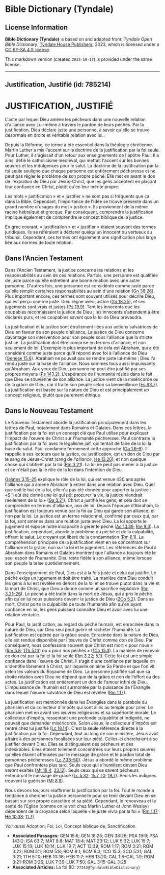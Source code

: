 # Bible Dictionary (Tyndale)

## License Information

**Bible Dictionary (Tyndale)** is based on and adapted from: _Tyndale Open Bible Dictionary_, [Tyndale House Publishers](https://tyndaleopenresources.com/), 2023, which is licensed under a [CC BY-SA 4.0 license](https://creativecommons.org/licenses/by-sa/4.0/legalcode.en).

This markdown version (created `2025-10-17`) is provided under the same license.



--------------------------------

## Justification, Justifié (id: 785214)

JUSTIFICATION, JUSTIFIÉ
=======================

L'acte par lequel Dieu amène les pécheurs dans une nouvelle relation d'alliance avec Lui\-même à travers le pardon de leurs péchés. Par la justification, Dieu déclare juste une personne, à savoir qu'elle se trouve désormais en droite et véritable relation avec lui.

Depuis la Réforme, ce terme a été essentiel dans la théologie chrétienne. Martin Luther a mis l'accent sur la doctrine de la justification par la foi seule. Pour Luther, il s'agissait d'un retour aux enseignements de l'apôtre Paul. Il a ainsi défié le catholicisme médiéval, qui mettait l'accent sur les bonnes œuvres et les indulgences pour le salut. La doctrine de la justification par la foi seule souligne que chaque personne est entièrement pécheresse et ne peut pas régler le problème de son propre péché. Elle met en avant le don de l'expiation de Dieu par Jésus\-Christ, que les gens acceptent en plaçant leur confiance en Christ, plutôt qu'en leur mérite propre.

Les mots « justification » et « justifier » ne sont pas si fréquents que ça dans la Bible. Cependant, l'importance de l'idée se trouve présente dans un grand nombre d'usages du mot « justice ». Ils proviennent de la même racine hébraïque et grecque. Par conséquent, comprendre la justification implique également de comprendre le concept biblique de la justice.

En grec courant, « justification » et « justifier » étaient souvent des termes juridiques. Ils se référaient à déclarer quelqu'un innocent ou vertueux au tribunal. Cependant, ces termes ont également une signification plus large liée aux normes de toute relation.

Dans l’Ancien Testament
-----------------------

Dans l'Ancien Testament, la justice concerne les relations et les responsabilités au sein de ces relations. Parfois, une personne est qualifiée de juste parce qu'elle entretient une bonne relation avec une autre personne. D'autres fois, une personne est considérée comme juste parce qu'elle remplit certaines responsabilités au sein d'une relation ([Gn 38\.26](https://ref.ly/Gen38:26)). Plus important encore, ces termes sont souvent utilisés pour décrire Dieu, qui est perçu comme juste. Dieu règne avec justice ([Gn 18\.25](https://ref.ly/Gen18:25)), et ses jugements sont vrais et justes ([Ps 19\.9](https://ref.ly/Ps19:9)). Tant les innocents que les coupables reconnaissent la justice de Dieu ; les innocents s'attendent à être déclarés purs, et les coupables savent que la loi de Dieu prévaudra.

La justification et la justice sont étroitement liées aux actions salvatrices de Dieu en faveur de son peuple d'alliance. La justice de Dieu concerne davantage son intervention pour son peuple sous l'alliance que la stricte justice. La justification doit être comprise en termes d'alliance, et non seulement de loi. L'exemple le plus important de cela est Abraham, qui a été considéré comme juste parce qu'il répond avec foi à l'alliance de Dieu ([Genèse 15\.6](https://ref.ly/Gen15:6)). Abraham ne pouvait pas se rendre juste lui\-même ; Dieu l'a rendu juste sur la base de l'alliance. Nous sommes tous aussi impuissants qu'Abraham. Aux yeux de Dieu, personne ne peut être justifié par ses propres moyens ([Ps 143\.2](https://ref.ly/Ps143:2)). L'espérance de l'humanité réside dans le fait que Dieu se souvienne de son alliance. La justice vient de la miséricorde ou de la grâce de Dieu, car il traite son peuple selon sa bienveillance ([Es 63\.7](https://ref.ly/Isa63:7)). La justification est basée sur la nature de Dieu et est principalement un concept religieux, plutôt que purement éthique.

Dans le Nouveau Testament
-------------------------

Le Nouveau Testament aborde la justification principalement dans les lettres de Paul, notamment dans Romains et Galates. Dans ces lettres, la justification par la foi est un concept clé que Paul utilise pour expliquer l'impact de l'œuvre de Christ sur l'humanité pécheresse. Paul contraste la justification par la foi avec le légalisme juif, qui tentait de faire de la loi la base du salut. Paul condamne fermement cette approche ([Ga 1\.6–9](https://ref.ly/Gal1:6-Gal1:9)). Il rappelle à ses lecteurs que la justice, ou justification, est un don de Dieu par le sang de Jésus\-Christ (sang de *l'alliance*, [He 13\.20](https://ref.ly/Heb13:20)), et non quelque chose qui s'obtient par la loi ([Rm 3\.21](https://ref.ly/Rom3:21)). La loi ne peut pas mener à la justice et ce n'était pas là le rôle de la loi dans l'intention de Dieu.

[Galates 3\.15–25](https://ref.ly/Gal3:15-Gal3:25) explique le rôle de la loi, qui est venue 430 ans après l'alliance qui a amené Abraham à entrer dans une relation avec Dieu. Quel que soit le but de la loi, elle n'a pas été donnée pour apporter la justice : «S’il eût été donné une loi qui pût procurer la vie, la justice viendrait réellement de la loi» ([Ga 3\.21](https://ref.ly/Gal3:21)). Christ a justifié les gens, et cela doit se comprendre en termes d'alliance, non de loi. Depuis l'époque d'Abraham, la justification est toujours venue par la foi au Dieu qui garde son alliance, et non par la loi. La justice est un terme relationnel, confirmé par ceux qui, par la foi, sont amenés dans une relation juste avec Dieu. La loi apporte le jugement et expose notre incapacité à gérer le péché ([Ac 13\.39](https://ref.ly/Acts13:39); [Rm 8\.3](https://ref.ly/Rom8:3)). La justification, cependant, aborde le problème du péché et de la culpabilité, offrant le salut. Le croyant est libéré de la condamnation ([Rm 8\.1](https://ref.ly/Rom8:1)). La compréhension principale de la justification vient en se concentrant sur l'alliance et la grâce, non sur la loi et le jugement. Les références de Paul à Abraham dans Romains et Galates montrent que l'alliance a toujours été le seul espoir de l'humanité. Dieu reste fidèle à son alliance, même lorsque son peuple la brise quotidiennement.

Dans l'enseignement de Paul, Dieu est à la fois juste et celui qui justifie. Le péché exige un jugement et doit être traité. La manière dont Dieu conduit les gens à lui est révélée en dehors de la loi et se trouve plutot dans la vie et la mort de Christ, que Dieu a donné comme un sacrifice expiatoire ([Rm 3\.21–26](https://ref.ly/Rom3:21-Rom3:26)). Le péché a été traité dans la mort de Jésus, qui a pris le péché afin qu'en lui nous puissions devenir la justice de Dieu ([2Co 5\.2](https://ref.ly/2Cor5:21)). Dans sa mort, Christ porte la culpabilité de toute l'humanité afin qu'en ayant confiance en lui, les gens puissent connaître Dieu et avoir avec lui une relation véritable.

Pour Paul, la justification, au regard du péché humain, est enracinée dans la nature de Dieu, car Dieu seul peut guérir et racheter l'humanité. La justification est opérée par la grâce seule. Enracinée dans la nature de Dieu, elle est rendue disponible par l'œuvre de Christ comme don de Dieu. Par conséquent, nous confessons souvent que Christ est mort « pour nous » ([Rm 5\.8](https://ref.ly/Rom5:8); [1Th 5\.10](https://ref.ly/1Thess5:10)) ou « pour nos péchés » ([1Co 15\.3](https://ref.ly/1Cor15:3)). La manière de recevoir ce don est par la foi et la foi seule ([Rm 3\.22](https://ref.ly/Rom3:22); [5\.1](https://ref.ly/Rom5:1)). Cette foi est une simple confiance dans l'œuvre de Christ. Il s'agit d'une confiance par laquelle on s'identifie librement à Christ, par laquelle on aime Sa Parole et que l'on vit selon les valeurs du Royaume de Dieu. La personne justifiée sait que sa droite relation avec Dieu ne dépend que de la grâce et non de l'effort ou des actes. La justification est entièrement un don de l'amour infini de Dieu. L'impuissance de l'humain est surmontée par la puissance de l'Évangile, dans lequel l'œuvre salvatrice de Dieu est révélée ([Rm 1\.17](https://ref.ly/Rom1:17)).

La justification est mentionnée dans les Évangiles dans la parabole du pharisien et du collecteur d'impôts qui sont allés au temple pour prier. Le pharisien met en avant ses œuvres religieuses et sa supériorité morale. Le collecteur d'impôts, ressentant une profonde culpabilité et indignité, ne pouvait que demander miséricorde. Selon Jésus, le collecteur d'impôts est rentré chez lui justifié ([Lc 18\.14](https://ref.ly/Luke18:14)). C'est la seule référence directe à la justification par la foi. Cependant, tout au long de son ministère, Jésus avait affaire à des personnes focalisées sur leur piété. Celles\-ci cherchaient à se justifier devant Dieu. Elles se distinguaient des pécheurs et des indésirables. Elles étaient tellement concentrées sur leurs propres œuvres qu'elles étaient offensées par le message de grâce et le pardon total de personnes pécheresses ([Lc 7\.36–50](https://ref.ly/Luke7:36-Luke7:50)). Jésus a abordé le même problème que Paul confrontera plus tard. Seuls ceux qui s'humilient devant Dieu seront exaltés ([Mt 18\.4](https://ref.ly/Matt18:4); [23\.12](https://ref.ly/Matt23:12)). Seuls ceux qui se savent pécheurs entendront le message de grâce ([Lc 5\.32](https://ref.ly/Luke5:32); [15\.7, 10](https://ref.ly/Luke15:7); [19\.7](https://ref.ly/Luke19:7)). Seuls les indignes trouvent la guérison ([Mt 8\.8](https://ref.ly/Matt8:8)).

Nous devons toujours réaffirmer la justification par la foi. Tout le monde a tendance à chercher la justice personnelle pour se tenir devant Dieu en se basant sur son propre caractère et sa piété. Cependant, le renouveau et la santé de l'Église (comme on le voit chez Martin Luther et John Wesley) dépendent de la croyance selon laquelle « le juste vivra par la foi » ([Rm 1\.17](https://ref.ly/Rom1:17); [Hé 10\.38](https://ref.ly/Heb10:38); [11\.7](https://ref.ly/Heb11:7)).

*Voir aussi* Adoption; Foi; Loi, Concept biblique de; Sanctification.

* **Associated Passages:** GEN 15:6; GEN 18:25; GEN 38:26; PSA 19:9; PSA 143:2; ISA 63:7; MAT 8:8; MAT 18:4; MAT 23:12; LUK 5:32; LUK 15:7; LUK 15:10; LUK 18:14; LUK 19:7; ACT 13:39; ROM 1:17; ROM 3:21; ROM 3:22; ROM 5:1; ROM 5:8; ROM 8:1; ROM 8:3; 1CO 15:3; 2CO 5:21; GAL 3:21; 1TH 5:10; HEB 10:38; HEB 11:7; HEB 13:20; GAL 1:6–GAL 1:9; ROM 3:21–ROM 3:26; LUK 7:36–LUK 7:50; GAL 3:15–GAL 3:25
* **Associated Articles:** La foi (ID: `27243@TyndaleBibleDictionary`)

